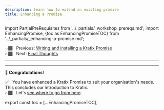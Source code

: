 ```yaml
---
description: learn how to extend an existing promise
title: Enhancing a Promise
---
```


import PartialPreRequisites from '../\_partials/\_workshop_prereqs.md';
import EnhancingPromise, {toc as EnhancingPromiseTOC} from '../\_partials/\_enhancing-a-promise.md';

👈🏾&nbsp;&nbsp; Previous: [Writing and installing a Kratix Promise](writing-a-promise) <br />
👉🏾&nbsp;&nbsp; Next: [Final Thoughts](whats-next)

<PartialPreRequisites />

<hr />

<EnhancingPromise />

<hr />

<p style={{"font-size": "2rem"}}>
    <strong>🎉 Congratulations!</strong>
</p>

✅&nbsp;&nbsp; You have enhanced a Kratix Promise to suit your organisation's needs. This concludes our introduction to Kratix. <br />
👉🏾&nbsp;&nbsp; Let's [see where to go from here](./whats-next).

<!--
    Workaround for ToC of imported content
    See https://github.com/facebook/docusaurus/issues/3915#issuecomment-896193142
-->

export const toc = [...EnhancingPromiseTOC];
